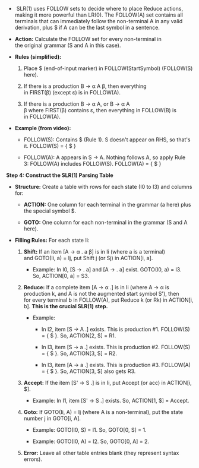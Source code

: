 -  SLR(1) uses FOLLOW sets to decide where to place Reduce actions, making it more powerful than LR(0). The FOLLOW(A) set contains all terminals that can immediately follow the non-terminal A in any valid derivation, plus $ if A can be the last symbol in a sentence.
    
- **Action:** Calculate the FOLLOW set for every non-terminal in the original grammar (S and A in this case).
    
- **Rules (simplified):**
    
    1. Place $ (end-of-input marker) in FOLLOW(StartSymbol) (FOLLOW(S) here).
        
    2. If there is a production B -> α A β, then everything in FIRST(β) (except ε) is in FOLLOW(A).
        
    3. If there is a production B -> α A, or B -> α A β where FIRST(β) contains ε, then everything in FOLLOW(B) is in FOLLOW(A).
        
- **Example (from video):**
    
    - FOLLOW(S): Contains $ (Rule 1). S doesn't appear on RHS, so that's it. FOLLOW(S) = { $ }
        
    - FOLLOW(A): A appears in S -> A. Nothing follows A, so apply Rule 3: FOLLOW(A) includes FOLLOW(S). FOLLOW(A) = { $ }

**Step 4: Construct the SLR(1) Parsing Table**

- **Structure:** Create a table with rows for each state (I0 to I3) and columns for:
    
    - **ACTION:** One column for each terminal in the grammar (a here) plus the special symbol $.
        
    - **GOTO:** One column for each non-terminal in the grammar (S and A here).
        
- **Filling Rules:** For each state Ii:
    
    1. **Shift:** If an item [A -> α . a β] is in Ii (where a is a terminal) and GOTO(Ii, a) = Ij, put Shift j (or Sj) in ACTION[i, a].
        
        - Example: In I0, [S -> . a] and [A -> . a] exist. GOTO(I0, a) = I3. So, ACTION[0, a] = S3.
            
    2. **Reduce:** If a complete item [A -> α .] is in Ii (where A -> α is production k, and A is not the augmented start symbol S'), then for every terminal b in FOLLOW(A), put Reduce k (or Rk) in ACTION[i, b]. **This is the crucial SLR(1) step.**
        
        - Example:
            
            - In I2, item [S -> A .] exists. This is production #1. FOLLOW(S) = { $ }. So, ACTION[2, $] = R1.
                
            - In I3, item [S -> a .] exists. This is production #2. FOLLOW(S) = { $ }. So, ACTION[3, $] = R2.
                
            - In I3, item [A -> a .] exists. This is production #3. FOLLOW(A) = { $ }. So, ACTION[3, $] also gets R3.
                
    3. **Accept:** If the item [S' -> S .] is in Ii, put Accept (or acc) in ACTION[i, $].
        
        - Example: In I1, item [S' -> S .] exists. So, ACTION[1, $] = Accept.
            
    4. **Goto:** If GOTO(Ii, A) = Ij (where A is a non-terminal), put the state number j in GOTO[i, A].
        
        - Example: GOTO(I0, S) = I1. So, GOTO[0, S] = 1.
            
        - Example: GOTO(I0, A) = I2. So, GOTO[0, A] = 2.
            
    5. **Error:** Leave all other table entries blank (they represent syntax errors).